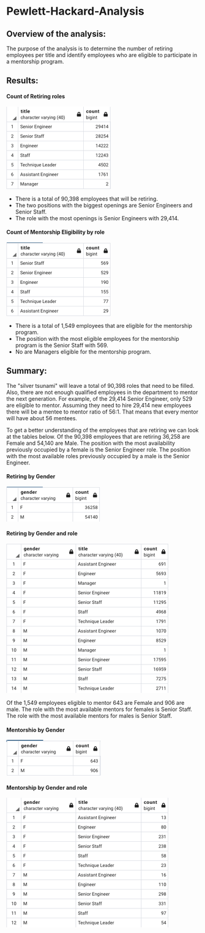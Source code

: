 # Pewlett-Hackard-Analysis

## Overview of the analysis: 
The purpose of the analysis is to determine the number of retiring employees per title and identify employees who are eligible to participate in a mentorship program. 

## Results: 
#### Count of Retiring roles
![Unique titles](Images/unique_titles.png)
- There is a total of 90,398 employees that will be retiring. 
- The two positions with the biggest openings are Senior Engineers and Senior Staff. 
- The role with the most openings is Senior Engineers with 29,414.
 
#### Count of Mentorship Eligibility by role
![Mentorship_eligibility](Images/mentorship_eligibility.png)
- There is a total of 1,549 employees that are eligible for the mentorship program.
- The position with the most eligible employees for the mentorship program is the Senior Staff with 569.
- No are Managers eligible for the mentorship program.


## Summary: 
The "silver tsunami" will leave a total of 90,398 roles that need to be filled. Also, there are not enough qualified employees in the department to mentor the next generation. For example, of the 29,414 Senior Engineer, only 529 are eligible to mentor. Assuming they need to hire 29,414 new employees there will be a mentee to mentor ratio of 56:1. That means that every mentor will have about 56 mentees. 

To get a better understanding of the employees that are retiring we can look at the tables below. Of the 90,398 employees that are retiring 36,258 are Female and 54,140 are Male. The position with the most availability previously occupied by a female is the Senior Engineer role. The position with the most available roles previously occupied by a male is the Senior Engineer.

#### Retiring by Gender
![Retiring_gender](Images/retiring_by_gender.png)

#### Retiring by Gender and role
![Retiring_gender_title](Images/retiring_employees_gender_title.png)


Of the 1,549 employees eligible to mentor 643 are Female and 906 are male. The role with the most available mentors for females is Senior Staff. The role with the most available mentors for males is Senior Staff.

#### Mentorshio by Gender
![Mentorship_gender](Images/mentorship_gender.png)

#### Mentorship by Gender and role
![Mentorship_by_title_gender](Images/mentorship_by_gender_titles.png)
